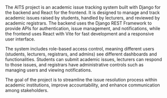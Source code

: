 The AITS project is an academic issue tracking system built with Django for the backend and React for the frontend. It is designed to manage and track academic issues raised by students, handled by lecturers, and reviewed by academic registrars. The backend uses the Django REST Framework to provide APIs for authentication, issue management, and notifications, while the frontend uses React with Vite for fast development and a responsive user interface.

The system includes role-based access control, meaning different users (students, lecturers, registrars, and admins) see different dashboards and functionalities. Students can submit academic issues, lecturers can respond to those issues, and registrars have administrative controls such as managing users and viewing notifications.

The goal of the project is to streamline the issue resolution process within academic institutions, improve accountability, and enhance communication among stakeholders.
